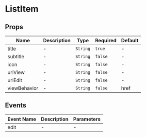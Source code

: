 # ListItem

## Props

<!-- @vuese:ListItem:props:start -->
|Name|Description|Type|Required|Default|
|---|---|---|---|---|
|title|-|`String`|`true`|-|
|subtitle|-|`String`|`false`|-|
|icon|-|`String`|`false`|-|
|urlView|-|`String`|`false`|-|
|urlEdit|-|`String`|`false`|-|
|viewBehavior|-|`String`|`false`|href|

<!-- @vuese:ListItem:props:end -->


## Events

<!-- @vuese:ListItem:events:start -->
|Event Name|Description|Parameters|
|---|---|---|
|edit|-|-|

<!-- @vuese:ListItem:events:end -->



